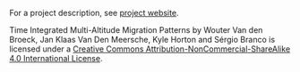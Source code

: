 For a project description, see [project website](http://timamp.github.io/).

Time Integrated Multi-Altitude Migration Patterns by Wouter Van den Broeck, Jan Klaas Van Den Meersche, Kyle Horton and Sérgio Branco
is licensed under a [Creative Commons Attribution-NonCommercial-ShareAlike 4.0 International License](http://creativecommons.org/licenses/by-nc-sa/4.0/).